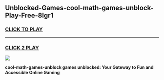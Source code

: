 
## Unblocked-Games-cool-math-games-unblock-Play-Free-8lgr1
<h3>
<a href="https://premium76.site?title=cool-math-games-unblock&ref=18A1">CLICK TO PLAY</a></h3>
<hr>

<h3>
<a href="https://premium76.site?title=cool-math-games-unblock&ref=18A1">CLICK 2 PLAY</a>
  
</h3>

<a href="https://premium76.site?title=cool-math-games-unblock&ref=18A1"><img src="https://clearcache.store/games.png"></a>


**cool-math-games-unblock games unblocked: Your Gateway to Fun and Accessible Online Gaming**
